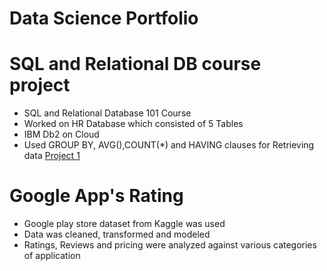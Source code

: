 
# Data Science Portfolio

# SQL and Relational DB course project
* SQL and Relational Database 101 Course
* Worked on HR Database which consisted of 5 Tables
* IBM Db2 on Cloud
* Used GROUP BY, AVG(),COUNT(*) and HAVING clauses for Retrieving data
 [Project 1](https://github.com/muneebkhan77/SQL-and-Relational-Db-101-course)

# Google App's Rating 
* Google play store dataset from Kaggle was used
* Data was cleaned, transformed and modeled 
* Ratings, Reviews and pricing were analyzed against various categories of application
